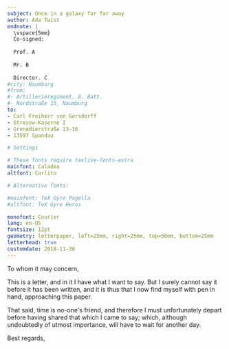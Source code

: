 ```yaml
---
subject: Once in a galaxy far far away
author: Ada Twist
endnote: |
  \vspace{5mm}
  Co-signed:
  
  Prof. A
  
  Mr. B
  
  Director. C
#city: Naumburg
#from:
#- Artillerieregiment, 8. Batt.
#- Nordstraße 15, Naumburg
to:
- Carl Freiherr von Gersdorff
- Stresow-Kaserne I
- Grenadierstraße 13–16
- 13597 Spandau

# Settings

# These fonts require texlive-fonts-extra
mainfont: Caladea
altfont: Carlito

# Alternative fonts:

#mainfont: TeX Gyre Pagella
#altfont: TeX Gyre Heros

monofont: Courier
lang: en-US
fontsize: 12pt
geometry: letterpaper, left=25mm, right=25mm, top=50mm, bottom=25mm
letterhead: true
customdate: 2018-11-30
---
```


To whom it may concern,

This is a letter, and in it I have what I want to say.  But I surely
cannot say it before it has been written, and it is thus that I now
find myself with pen in hand, approaching this paper.

That said, time is no-one's friend, and therefore I must unfortunately
depart before having shared that which I came to say; which, although
undoubtedly of utmost importance, will have to wait for another day.

Best regards,
